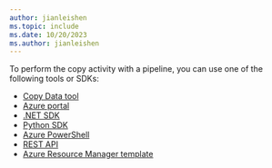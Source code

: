```yaml
---
author: jianleishen
ms.topic: include
ms.date: 10/20/2023
ms.author: jianleishen
---
```

<!--
    Separate the generic "Get started" paragraph from each connector-* article in azure-docs-pr/ to ease future central update.
-->

To perform the copy activity with a pipeline, you can use one of the following tools or SDKs:

- [Copy Data tool](../quickstart-hello-world-copy-data-tool.md)
- [Azure portal](../quickstart-create-data-factory-portal.md)
- [.NET SDK](../quickstart-create-data-factory-dot-net.md)
- [Python SDK](../quickstart-create-data-factory-python.md)
- [Azure PowerShell](../quickstart-create-data-factory-powershell.md)
- [REST API](../quickstart-create-data-factory-rest-api.md)
- [Azure Resource Manager template](../quickstart-create-data-factory-resource-manager-template.md)
